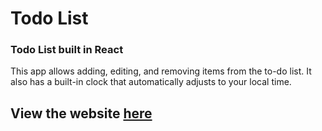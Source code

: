 # Todo List

### Todo List built in React

This app allows adding, editing, and removing items from the to-do list. It also has a built-in clock that automatically adjusts to your local time.

## View the website [here](https://alexchachkhiani.github.io/todo-list/)
